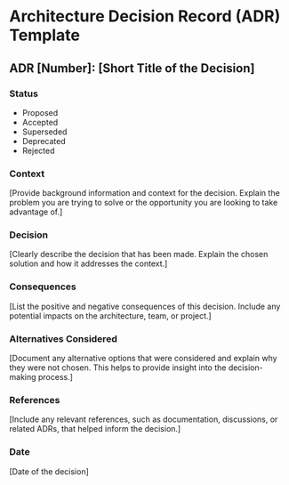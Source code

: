 # Architecture Decision Record (ADR) Template

## ADR [Number]: [Short Title of the Decision]

### Status
- Proposed
- Accepted
- Superseded
- Deprecated
- Rejected

### Context
[Provide background information and context for the decision. Explain the problem you are trying to solve or the opportunity you are looking to take advantage of.]

### Decision
[Clearly describe the decision that has been made. Explain the chosen solution and how it addresses the context.]

### Consequences
[List the positive and negative consequences of this decision. Include any potential impacts on the architecture, team, or project.]

### Alternatives Considered
[Document any alternative options that were considered and explain why they were not chosen. This helps to provide insight into the decision-making process.]

### References
[Include any relevant references, such as documentation, discussions, or related ADRs, that helped inform the decision.]

### Date
[Date of the decision]
